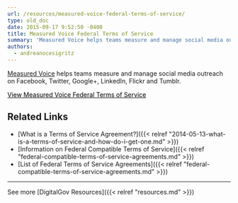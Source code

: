```yaml
---
url: /resources/measured-voice-federal-terms-of-service/
type: old_doc
date: 2015-09-17 9:52:50 -0400
title: Measured Voice Federal Terms of Service
summary: 'Measured Voice helps teams measure and manage social media outreach on Facebook, Twitter, Google+, LinkedIn, Flickr and Tumblr. View Measured Voice Federal Terms of Service Related Links What is a Terms of Service Agreement? Information on Federal Compatible Terms of Service List of Federal Terms of Service Agreements     See more DigitalGov Resources'
authors:
  - andreanocesigritz
---
```


[Measured Voice](http://measuredvoice.com/) helps teams measure and manage social media outreach on Facebook, Twitter, Google+, LinkedIn, Flickr and Tumblr.

<a class="button" style="color: #000000" href="http://measuredvoice.com/terms/">View Measured Voice Federal Terms of Service</a><a><br /> </a>

## Related Links

  * [What is a Terms of Service Agreement?]({{< relref "2014-05-13-what-is-a-terms-of-service-and-how-do-i-get-one.md" >}})
  * [Information on Federal Compatible Terms of Service]({{< relref "federal-compatible-terms-of-service-agreements.md" >}})
  * [List of Federal Terms of Service Agreements]({{< relref "federal-compatible-terms-of-service-agreements.md" >}})

 

* * *

 

See more [DigitalGov Resources]({{< relref "resources.md" >}})